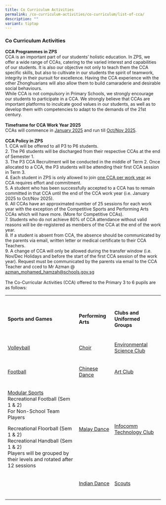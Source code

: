 ```yaml
---
title: Co Curriculum Activities
permalink: /co-curriculum-activities/co-curriculum/list-of-cca/
description: ""
variant: tiptap
---
```

<h3><strong>Co Curriculum Activities</strong></h3>
<p><strong>CCA Programmes in ZPS</strong>
<br>CCA is an important part of our students’ holistic education. In ZPS,
we offer a wide range of CCAs, catering to the varied interest and capabilities
of our students. It is also our objective not only to teach them the CCA
specific skills, but also to cultivate in our students the spirit of teamwork,
integrity in their pursuit for excellence. Having the CCA experience with
the other Zhonghuarians will also allow them to build camaraderie and desirable
social behaviours.
<br>While CCA is not compulsory in Primary Schools, we strongly encourage
our students to participate in a CCA. We strongly believe that CCAs are
important platforms to inculcate good values in our students, as well as
to develop them with competencies to adapt to the demands of the 21st century.
<br>
<br><strong>Timeframe for CCA Work Year 2025</strong>
<br>CCAs will commence in <a href="/list-of-cca-schedule/cca-schedule-for-semester-1-2025/" rel="noopener nofollow" target="_blank">January 2025</a> and
run till <a href="/list-of-cca-schedule/cca-schedule-for-semester-2-2025/" rel="noopener nofollow" target="_blank">Oct/Nov 2025</a>.
<br>
<br><strong>CCA Policy in ZPS</strong>
<br>1. CCA will be offered to all P3 to P6 students.
<br>2. The P6 students will be discharged from their respective CCAs at the
end of Semester 1.
<br>3. The P3 CCA Recruitment will be conducted in the middle of Term 2. Once
allocated to a CCA, the P3 students will be attending their first CCA session
in Term 3.
<br>4. Each student in ZPS is only allowed to join <u>one CCA per work year</u> as
CCA requires effort and commitment.
<br>5. A student who has been successfully accepted to a CCA has to remain
committed in that CCA until the end of the CCA work year (i.e. January
2025 to Oct/Nov 2025).
<br>6. All CCAs have an approximated number of 25 sessions for each work year
with the exception of the Competitive Sports and Performing Arts CCAs which
will have more. (More for Competitive CCAs).
<br>7. Students who do not achieve 80% of CCA attendance without valid reasons
will be de-registered as members of the CCA at the end of the work year.
<br>8. If a student is absent from CCA, the absence should be communicated
by the parents via email, written letter or medical certificate to their
CCA Teachers.
<br>9. A change of CCA will only be allowed during the transfer window (i.e.
Nov/Dec Holidays and before the start of the first CCA session of the work
year). Request must be communicated by the parents via email to the CCA
Teacher and cced to Mr Azman @ <a href="mailto:azman_mohamed_hamzah@schools.gov.sg" rel="noopener noreferrer nofollow" target="_blank">azman_mohamed_hamzah@schools.gov.sg</a>
<br>
<br>The Co-Curricular Activities (CCA) offered to the Primary 3 to 6 pupils
are as follows:</p>
<table style="minWidth: 75px">
<colgroup>
<col>
<col>
<col>
</colgroup>
<tbody>
<tr>
<td rowspan="1" colspan="1">
<p></p>
</td>
<td rowspan="1" colspan="1">
<p></p>
</td>
<td rowspan="1" colspan="1">
<p></p>
</td>
</tr>
<tr>
<td rowspan="1" colspan="1">
<h4><strong>Sports and Games</strong></h4>
</td>
<td rowspan="1" colspan="1">
<h4><strong>Performing Arts</strong></h4>
</td>
<td rowspan="1" colspan="1">
<h4><strong>Clubs and Uniformed Groups</strong></h4>
</td>
</tr>
<tr>
<td rowspan="1" colspan="1">
<p><a href="https://zhonghuapri.moe.edu.sg/list-of-cca/volleyball/" rel="noopener nofollow" target="_blank">Volleyball</a>
</p>
</td>
<td rowspan="1" colspan="1">
<p><a href="https://zhonghuapri.moe.edu.sg/list-of-cca/choir/" rel="noopener nofollow" target="_blank">Choir</a>
</p>
</td>
<td rowspan="1" colspan="1">
<p><a href="https://zhonghuapri.moe.edu.sg/list-of-cca/environmental-science-club/" rel="noopener nofollow" target="_blank">Environmental Science Club</a>
</p>
</td>
</tr>
<tr>
<td rowspan="1" colspan="1">
<p><a href="https://zhonghuapri.moe.edu.sg/list-of-cca/football/" rel="noopener nofollow" target="_blank">Football</a>
</p>
</td>
<td rowspan="1" colspan="1">
<p><a href="https://zhonghuapri.moe.edu.sg/list-of-cca/chinese-dance/" rel="noopener nofollow" target="_blank">Chinese Dance</a>
</p>
</td>
<td rowspan="1" colspan="1">
<p><a href="https://zhonghuapri.moe.edu.sg/list-of-cca/art-club/" rel="noopener nofollow" target="_blank">Art Club</a>
</p>
</td>
</tr>
<tr>
<td rowspan="1" colspan="1">
<p><a href="https://zhonghuapri.moe.edu.sg/list-of-cca/modular-sports/" rel="noopener nofollow" target="_blank">Modular Sports</a>
<br>Recreational Football (Sem 1 &amp; 2)
<br>For Non-School Team Players</p>
<p></p>
<p>Recreational Floorball (Sem 1 &amp; 2)
<br>Recreational Handball (Sem 1 &amp; 2)
<br>Players will be grouped by their levels and rotated after 12 sessions</p>
</td>
<td rowspan="1" colspan="1">
<p><a href="https://zhonghuapri.moe.edu.sg/list-of-cca/malay-dance/" rel="noopener nofollow" target="_blank">Malay Dance</a>
</p>
</td>
<td rowspan="1" colspan="1">
<p><a href="https://zhonghuapri.moe.edu.sg/list-of-cca/infocomm-technology-club/" rel="noopener nofollow" target="_blank">Infocomm Technology Club</a>
</p>
</td>
</tr>
<tr>
<td rowspan="1" colspan="1">
<p></p>
</td>
<td rowspan="1" colspan="1">
<p><a href="https://zhonghuapri.moe.edu.sg/list-of-cca/indian-dance/" rel="noopener nofollow" target="_blank">Indian Dance</a>
</p>
</td>
<td rowspan="1" colspan="1">
<p><a href="https://zhonghuapri.moe.edu.sg/list-of-cca/scouts/" rel="noopener nofollow" target="_blank">Scouts</a>
</p>
</td>
</tr>
<tr>
<td rowspan="1" colspan="1">
<p></p>
</td>
<td rowspan="1" colspan="1">
<p></p>
</td>
<td rowspan="1" colspan="1">
<p></p>
</td>
</tr>
</tbody>
</table>
<p></p>